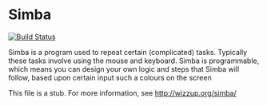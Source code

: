 Simba
=====

[![Build Status](https://travis-ci.org/MerlijnWajer/Simba.svg?branch=master)](https://travis-ci.org/MerlijnWajer/Simba)

Simba is a program used to repeat certain (complicated) tasks. Typically these tasks involve using the mouse and keyboard. Simba is programmable, which means you can design your own logic and steps that Simba will follow, based upon certain input such a colours on the screen

This file is a stub. For more information, see http://wizzup.org/simba/
